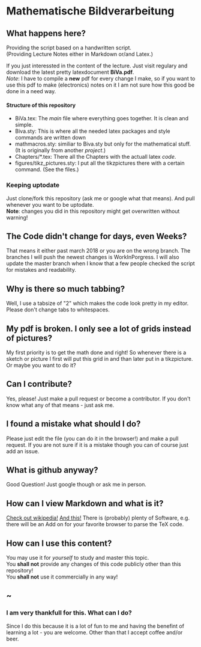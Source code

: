 Mathematische Bildverarbeitung
==============================

## What happens here?

Providing the script based on a handwritten script.  
(Providing Lecture Notes either in Markdown or/and Latex.)

If you just interessted in the content of the lecture. Just visit 
regulary and download the latest pretty latexdocument **BiVa.pdf**.   
*Note*: I have to compile a **new** pdf for every change I make, so 
if you want to use this pdf to make (electronics) notes on it
I am not sure how this good be done in a need way.

#### Structure of this repository

- BiVa.tex: The *main* file where everything goes together. It is clean
and simple.
- Biva.sty: This is where all the needed latex packages and style commands 
are written down
- mathmacros.sty: similiar to Biva.sty but only for the mathematical
stuff. (It is originally from another *project*.)
- Chapters/\*.tex: There all the Chapters with the actuall latex *code*. 
-	figures/tikz\_pictures.sty: I put all the tikzpictures there with a
certain command. (See the files.) 

### Keeping uptodate

Just clone/fork this repository (ask me or google what that means). And pull 
whenever you want to be uptodate.  
**Note**: changes you did in this repository might get overwritten
without warning!

## The Code didn't change for days, even Weeks?

That means it either past march 2018 or you are on the wrong branch.
The branches I will push the newest changes is WorkInPorgress. 
I will also update the master branch when I know that a few people
checked the script for mistakes and readability.

## Why is there so much tabbing?

Well, I use a tabsize of "2" which makes the code look pretty in my editor.  
Please don't change tabs to whitespaces.

## My pdf is broken. I only see a lot of grids instead of pictures?

My first priority is to get the math done and right! So whenever there is a
sketch or picture I first will put this grid in and than later put in a
tikzpicture. Or maybe you want to do it? 

## Can I contribute?

Yes, please! Just make a pull request or become a contributor.
If you don't know what any of that means - just ask me.

## I found a mistake what should I do?

Please just edit the file (you can do it in the browser!) and make a pull request. If you are not sure if it is 
a mistake though you can of course just add an issue.

## What is github anyway?

Good Question! Just google though or ask me in person.

## How can I view Markdown and what is it?
[Check out wikipedia!](https://en.wikipedia.org/wiki/Markdown)
[And this!](https://github.com/adam-p/markdown-here/wiki/Markdown-Cheatsheet)
There is (probably) plenty of Software, e.g. there will be an 
Add on for your favorite browser to parse the TeX code.

## How can I use this content?

You may use it for *yourself* to study and master this topic.  
You **shall not** provide any changes of this code publicly other 
than this repository!   
You **shall not** use it commercially in any way! 

## ~ 

### I am very thankfull for this. What can I do?

Since I do this because it is a lot of fun to me and having 
the benefint of learning a lot -
you are welcome. 
Other than that I accept coffee and/or beer.
